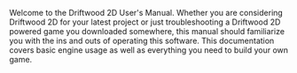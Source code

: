 Welcome to the Driftwood 2D User's Manual. Whether you are considering Driftwood 2D for your latest project or just troubleshooting a Driftwood 2D powered game you downloaded somewhere, this manual should familiarize you with the ins and outs of operating this software. This documentation covers basic engine usage as well as everything you need to build your own game.

